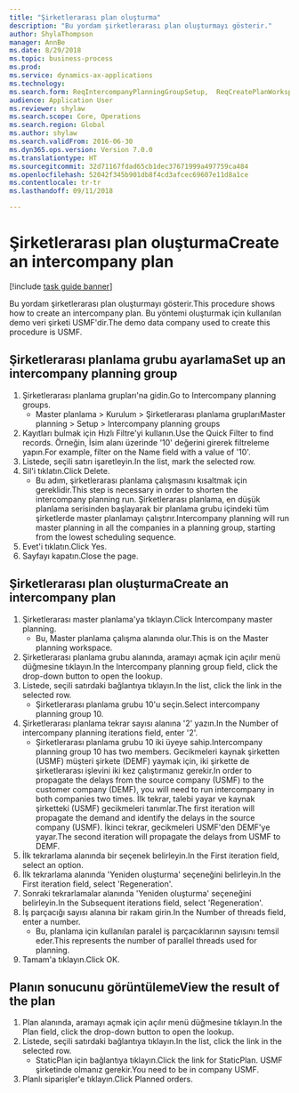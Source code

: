 ```yaml
--- 
title: "Şirketlerarası plan oluşturma"
description: "Bu yordam şirketlerarası plan oluşturmayı gösterir."
author: ShylaThompson
manager: AnnBe
ms.date: 8/29/2018
ms.topic: business-process
ms.prod: 
ms.service: dynamics-ax-applications
ms.technology: 
ms.search.form: ReqIntercompanyPlanningGroupSetup,  ReqCreatePlanWorkspace
audience: Application User
ms.reviewer: shylaw
ms.search.scope: Core, Operations
ms.search.region: Global
ms.author: shylaw
ms.search.validFrom: 2016-06-30
ms.dyn365.ops.version: Version 7.0.0
ms.translationtype: HT
ms.sourcegitcommit: 32d71167fdad65cb1dec37671999a497759ca484
ms.openlocfilehash: 52042f345b901db8f4cd3afcec69607e11d8a1ce
ms.contentlocale: tr-tr
ms.lasthandoff: 09/11/2018

---
```

# <a name="create-an-intercompany-plan"></a><span data-ttu-id="cafff-103">Şirketlerarası plan oluşturma</span><span class="sxs-lookup"><span data-stu-id="cafff-103">Create an intercompany plan</span></span>

[!include [task guide banner](../../includes/task-guide-banner.md)]

<span data-ttu-id="cafff-104">Bu yordam şirketlerarası plan oluşturmayı gösterir.</span><span class="sxs-lookup"><span data-stu-id="cafff-104">This procedure shows how to create an intercompany plan.</span></span> <span data-ttu-id="cafff-105">Bu yöntemi oluşturmak için kullanılan demo veri şirketi USMF'dir.</span><span class="sxs-lookup"><span data-stu-id="cafff-105">The demo data company used to create this procedure is USMF.</span></span>


## <a name="set-up-an-intercompany-planning-group"></a><span data-ttu-id="cafff-106">Şirketlerarası planlama grubu ayarlama</span><span class="sxs-lookup"><span data-stu-id="cafff-106">Set up an intercompany planning group</span></span> 
1. <span data-ttu-id="cafff-107">Şirketlerarası planlama grupları'na gidin.</span><span class="sxs-lookup"><span data-stu-id="cafff-107">Go to Intercompany planning groups.</span></span>
    * <span data-ttu-id="cafff-108">Master planlama > Kurulum > Şirketlerarası planlama grupları</span><span class="sxs-lookup"><span data-stu-id="cafff-108">Master planning > Setup > Intercompany planning groups</span></span>  
2. <span data-ttu-id="cafff-109">Kayıtları bulmak için Hızlı Filtre'yi kullanın.</span><span class="sxs-lookup"><span data-stu-id="cafff-109">Use the Quick Filter to find records.</span></span> <span data-ttu-id="cafff-110">Örneğin, İsim alanı üzerinde '10' değerini girerek filtreleme yapın.</span><span class="sxs-lookup"><span data-stu-id="cafff-110">For example, filter on the Name field with a value of '10'.</span></span>
3. <span data-ttu-id="cafff-111">Listede, seçili satırı işaretleyin.</span><span class="sxs-lookup"><span data-stu-id="cafff-111">In the list, mark the selected row.</span></span>
4. <span data-ttu-id="cafff-112">Sil'i tıklatın.</span><span class="sxs-lookup"><span data-stu-id="cafff-112">Click Delete.</span></span>
    * <span data-ttu-id="cafff-113">Bu adım, şirketlerarası planlama çalışmasını kısaltmak için gereklidir.</span><span class="sxs-lookup"><span data-stu-id="cafff-113">This step is necessary in order to shorten the intercompany planning run.</span></span>   <span data-ttu-id="cafff-114">Şirketlerarası planlama, en düşük planlama serisinden başlayarak bir planlama grubu içindeki tüm şirketlerde master planlamayı çalıştırır.</span><span class="sxs-lookup"><span data-stu-id="cafff-114">Intercompany planning will run master planning in all the companies in a planning group, starting from the lowest scheduling sequence.</span></span>  
5. <span data-ttu-id="cafff-115">Evet'i tıklatın.</span><span class="sxs-lookup"><span data-stu-id="cafff-115">Click Yes.</span></span>
6. <span data-ttu-id="cafff-116">Sayfayı kapatın.</span><span class="sxs-lookup"><span data-stu-id="cafff-116">Close the page.</span></span>

## <a name="create-an-intercompany-plan"></a><span data-ttu-id="cafff-117">Şirketlerarası plan oluşturma</span><span class="sxs-lookup"><span data-stu-id="cafff-117">Create an intercompany plan</span></span>
1. <span data-ttu-id="cafff-118">Şirketlerarası master planlama'ya tıklayın.</span><span class="sxs-lookup"><span data-stu-id="cafff-118">Click Intercompany master planning.</span></span>
    * <span data-ttu-id="cafff-119">Bu, Master planlama çalışma alanında olur.</span><span class="sxs-lookup"><span data-stu-id="cafff-119">This is on the Master planning workspace.</span></span>  
2. <span data-ttu-id="cafff-120">Şirketlerarası planlama grubu alanında, aramayı açmak için açılır menü düğmesine tıklayın.</span><span class="sxs-lookup"><span data-stu-id="cafff-120">In the Intercompany planning group field, click the drop-down button to open the lookup.</span></span>
3. <span data-ttu-id="cafff-121">Listede, seçili satırdaki bağlantıya tıklayın.</span><span class="sxs-lookup"><span data-stu-id="cafff-121">In the list, click the link in the selected row.</span></span>
    * <span data-ttu-id="cafff-122">Şirketlerarası planlama grubu 10'u seçin.</span><span class="sxs-lookup"><span data-stu-id="cafff-122">Select intercompany planning group 10.</span></span>  
4. <span data-ttu-id="cafff-123">Şirketlerarası planlama tekrar sayısı alanına '2' yazın.</span><span class="sxs-lookup"><span data-stu-id="cafff-123">In the Number of intercompany planning iterations field, enter '2'.</span></span>
    * <span data-ttu-id="cafff-124">Şirketlerarası planlama grubu 10 iki üyeye sahip.</span><span class="sxs-lookup"><span data-stu-id="cafff-124">Intercompany planning group 10 has two members.</span></span> <span data-ttu-id="cafff-125">Gecikmeleri kaynak şirketten (USMF) müşteri şirkete (DEMF) yaymak için, iki şirkette de şirketlerarası işlevini iki kez çalıştırmanız gerekir.</span><span class="sxs-lookup"><span data-stu-id="cafff-125">In order to propagate the delays from the source company (USMF) to the customer company (DEMF), you will need to run intercompany in both companies two times.</span></span> <span data-ttu-id="cafff-126">İlk tekrar, talebi yayar ve kaynak şirketteki (USMF) gecikmeleri tanımlar.</span><span class="sxs-lookup"><span data-stu-id="cafff-126">The first iteration will propagate the demand and identify the delays in the source company (USMF).</span></span> <span data-ttu-id="cafff-127">İkinci tekrar, gecikmeleri USMF'den DEMF'ye yayar.</span><span class="sxs-lookup"><span data-stu-id="cafff-127">The second iteration will propagate the delays from USMF to DEMF.</span></span>  
5. <span data-ttu-id="cafff-128">İlk tekrarlama alanında bir seçenek belirleyin.</span><span class="sxs-lookup"><span data-stu-id="cafff-128">In the First iteration field, select an option.</span></span>
6. <span data-ttu-id="cafff-129">İlk tekrarlama alanında 'Yeniden oluşturma' seçeneğini belirleyin.</span><span class="sxs-lookup"><span data-stu-id="cafff-129">In the First iteration field, select 'Regeneration'.</span></span>
7. <span data-ttu-id="cafff-130">Sonraki tekrarlamalar alanında 'Yeniden oluşturma' seçeneğini belirleyin.</span><span class="sxs-lookup"><span data-stu-id="cafff-130">In the Subsequent iterations field, select 'Regeneration'.</span></span>
8. <span data-ttu-id="cafff-131">İş parçacığı sayısı alanına bir rakam girin.</span><span class="sxs-lookup"><span data-stu-id="cafff-131">In the Number of threads field, enter a number.</span></span>
    * <span data-ttu-id="cafff-132">Bu, planlama için kullanılan paralel iş parçacıklarının sayısını temsil eder.</span><span class="sxs-lookup"><span data-stu-id="cafff-132">This represents the number of parallel threads used for planning.</span></span>  
9. <span data-ttu-id="cafff-133">Tamam'a tıklayın.</span><span class="sxs-lookup"><span data-stu-id="cafff-133">Click OK.</span></span>

## <a name="view-the-result-of-the-plan"></a><span data-ttu-id="cafff-134">Planın sonucunu görüntüleme</span><span class="sxs-lookup"><span data-stu-id="cafff-134">View the result of the plan</span></span>
1. <span data-ttu-id="cafff-135">Plan alanında, aramayı açmak için açılır menü düğmesine tıklayın.</span><span class="sxs-lookup"><span data-stu-id="cafff-135">In the Plan field, click the drop-down button to open the lookup.</span></span>
2. <span data-ttu-id="cafff-136">Listede, seçili satırdaki bağlantıya tıklayın.</span><span class="sxs-lookup"><span data-stu-id="cafff-136">In the list, click the link in the selected row.</span></span>
    * <span data-ttu-id="cafff-137">StaticPlan için bağlantıya tıklayın.</span><span class="sxs-lookup"><span data-stu-id="cafff-137">Click the link for StaticPlan.</span></span> <span data-ttu-id="cafff-138">USMF şirketinde olmanız gerekir.</span><span class="sxs-lookup"><span data-stu-id="cafff-138">You need to be in company USMF.</span></span>  
3. <span data-ttu-id="cafff-139">Planlı siparişler'e tıklayın.</span><span class="sxs-lookup"><span data-stu-id="cafff-139">Click Planned orders.</span></span>


